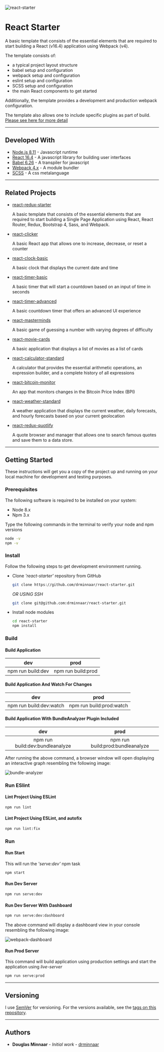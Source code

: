 ![react-starter](https://user-images.githubusercontent.com/33935506/36640446-894a1a78-1a27-11e8-970a-6cbf95d76799.png)

# React Starter

A basic template that consists of the essential elements that are required to start building a React (v16.4) application using Webpack (v4).

The template consists of:

* a typical project layout structure
* babel setup and configuration
* webpack setup and configuration
* eslint setup and configuration
* SCSS setup and configuration
* the main React components to get started

Additionally, the template provides a development and production webpack configuration.

The template also allows one to include specific plugins as part of build. [Please see here for more detail](#build-application-with-bundleanalayzer-plugin-included)

---

## Developed With

* [Node.js 8.11](https://nodejs.org/en/) - Javascript runtime
* [React 16.4](https://reactjs.org/) - A javascript library for building user interfaces
* [Babel 6.26](https://babeljs.io/) - A transpiler for javascript
* [Webpack 4.x](https://webpack.js.org/) - A module bundler
* [SCSS](http://sass-lang.com/) - A css metalanguage

---

## Related Projects

* [react-redux-starter]

  A basic template that consists of the essential elements that are required to start building a Single Page Application using React, React Router, Redux, Bootstrap 4, Sass, and Webpack.

* [react-clicker]

  A basic React app that allows one to increase, decrease, or reset a counter

* [react-clock-basic]

  A basic clock that displays the current date and time

* [react-timer-basic]

  A basic timer that will start a countdown based on an input of time in seconds

* [react-timer-advanced]

   A basic countdown timer that offers an advanced UI experience

* [react-masterminds]

  A basic game of guessing a number with varying degrees of difficulty

* [react-movie-cards]

  A basic application that displays a list of movies as a list of cards

* [react-calculator-standard]

  A calculator that provides the essential arithmetic operations, an expression builder, and a complete history of all expressions

* [react-bitcoin-monitor]

  An app that monitors changes in the Bitcoin Price Index (BPI)

* [react-weather-standard]

  A weather application that displays the current weather, daily forecasts, and hourly forecasts based on your current geolocation

* [react-redux-quotlify]

  A quote browser and manager that allows one to search famous quotes and save them to a data store.

---

## Getting Started

These instructions will get you a copy of the project up and running on your local machine for development and testing purposes.

### Prerequisites

The following software is required to be installed on your system:

* Node 8.x
* Npm 3.x

Type the following commands in the terminal to verify your node and npm versions

  ```bash
  node -v
  npm -v
  ```

### Install

Follow the following steps to get development environment running.

* Clone _'react-starter'_ repository from GitHub

  ```bash
  git clone https://github.com/drminnaar/react-starter.git
  ```

   _OR USING SSH_

  ```bash
  git clone git@github.com:drminnaar/react-starter.git
  ```

* Install node modules

   ```bash
   cd react-starter
   npm install
   ```

### Build

#### Build Application

dev | prod
:---: | :---:
npm run build:dev | npm run build:prod

#### Build Application And Watch For Changes

dev | prod
:---: | :---:
npm run build:dev:watch | npm run build:prod:watch

#### Build Application With BundleAnalyzer Plugin Included

dev | prod
:---: | :---:
npm run build:dev:bundleanalyze | npm run build:prod:bundleanalyze

After running the above command, a browser window will open displaying an interactive graph resembling the following image:

![bundle-analyzer](https://user-images.githubusercontent.com/33935506/36382812-eadf199e-1592-11e8-9681-cf5ccf67951f.png)

### Run ESlint

#### Lint Project Using ESLint

  ```bash
  npm run lint
  ```

#### Lint Project Using ESLint, and autofix

  ```bash
  npm run lint:fix
  ```

### Run

#### Run Start

This will run the _'serve:dev'_ npm task

```bash
npm start
```

#### Run Dev Server

```bash
npm run serve:dev
```

#### Run Dev Server With Dashboard

```bash
npm run serve:dev:dashboard
```

The above command will display a dashboard view in your console resembling the following image:

![webpack-dashboard](https://user-images.githubusercontent.com/33935506/36382813-eb10b0a8-1592-11e8-9506-fd25db65a258.png)

#### Run Prod Server

This command will build application using production settings and start the application using _live-server_

```bash
npm run serve:prod
```

---

## Versioning

I use [SemVer](http://semver.org/) for versioning. For the versions available, see the [tags on this repository](https://github.com/drminnaar/react-starter/tags).

---

## Authors

* **Douglas Minnaar** - *Initial work* - [drminnaar](https://github.com/drminnaar)

[react-starter]: https://github.com/drminnaar/react-starter
[react-redux-starter]: https://github.com/drminnaar/react-redux-starter
[react-clicker]: https://github.com/drminnaar/react-clicker
[react-clock-basic]: https://github.com/drminnaar/react-clock-basic
[react-timer-basic]: https://github.com/drminnaar/react-timer-basic
[react-timer-advanced]: https://github.com/drminnaar/react-timer-advanced
[react-masterminds]: https://github.com/drminnaar/react-masterminds
[react-movie-cards]: https://github.com/drminnaar/react-movie-cards
[react-calculator-standard]: https://github.com/drminnaar/react-calculator-standard
[react-bitcoin-monitor]: https://github.com/drminnaar/react-bitcoin-monitor
[react-weather-standard]: https://github.com/drminnaar/react-weather-standard
[react-redux-quotlify]: https://github.com/drminnaar/react-redux-quotlify
